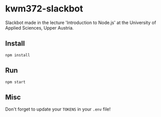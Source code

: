 # kwm372-slackbot

Slackbot made in the lecture 'Introduction to Node.js' at the University of Applied Sciences, Upper Austria.

## Install

``npm install``

## Run

``npm start``

## Misc

Don't forget to update your ``TOKENS`` in your ``.env`` file!